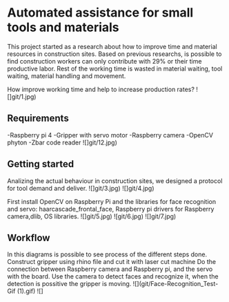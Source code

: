  
 # Automated assistance for small tools and materials 
 
 This project started as a research about how to improve time and material resources in construction sites.
 Based on previous researchs, is possible to find construction workers can only contribute  with 29% or their time productive labor. Rest of the working time
 is wasted in material waiting, tool waiting, material handling and movement.
 
 How improve working time and help to increase production rates?
  ![]git/1.jpg)
 
 ## Requirements 
 
 -Raspberry pi 4 
 -Gripper with servo motor 
 -Raspberry camera
 -OpenCV phyton 
 -Zbar code reader 
 ![]git/12.jpg)
  
 ## Getting started 
 Analizing the actual behaviour in construction sites, we designed a protocol for tool demand and deliver.
 ![]git/3.jpg)
 ![]git/4.jpg)
 
 First install OpenCV on Raspberry Pi and the libraries for face recognition and servo: haarcascade_frontal_face, Raspberry pi drivers for Raspberry camera,dlib, OS libraries.
 ![]git/5.jpg)
 ![git/6.jpg)
 ![]git/7.jpg)
 ## Workflow 
 In this diagrams is possible to see process of the different steps done.
 Construct gripper using rhino file and cut it with laser cut machine 
 Do the connection between Raspberry camera and Raspberry pi, and the servo with the board.
 Use the camera to detect faces and recognize it, when the detection is possitive the gripper is moving. 
 ![](git/Face-Recognition_Test-Gif (1).gif)
 ![]
 
 
 
